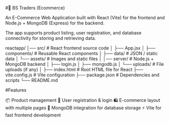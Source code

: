#🛒 BS Traders (Ecommerce)

An E-Commerce Web Application built with React (Vite) for the frontend and Node.js + MongoDB (Express) for the backend.

The app supports product listing, user registration, and database connectivity for storing and retrieving data.

reactapp/
│── src/              # React frontend source code
│   ├── App.jsx
│   ├── components/   # Reusable React components
│   ├── data/         # JSON / static data
│   └── assets/       # Images and static files
│
│── server/           # Node.js + MongoDB backend
│   ├── login.js
│   ├── mongodb.js
│   └── uploads/      # File uploads (if any)
│
├── index.html        # Root HTML file for React
├── vite.config.js    # Vite configuration
├── package.json      # Dependencies and scripts
└── README.md

#Features

   📦 Product management
   👤 User registration & login
   🛍️ E-commerce layout with multiple pages
   💾 MongoDB integration for database storage
   ⚡ Vite for fast frontend development
